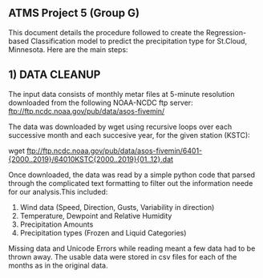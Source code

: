 ## ATMS Project 5 (Group G)

This document details the procedure followed to create the Regression-based Classification model to predict the precipitation type for St.Cloud, Minnesota. Here are the main steps:

## 1) DATA CLEANUP

The input data consists of monthly metar files at 5-minute resolution downloaded from the following NOAA-NCDC ftp server:
ftp://ftp.ncdc.noaa.gov/pub/data/asos-fivemin/

The data was downloaded by wget using recursive loops over each successive month and each succesive year, for the given station (KSTC):

wget ftp://ftp.ncdc.noaa.gov/pub/data/asos-fivemin/6401-{2000..2019}/64010KSTC{2000..2019}{01..12}.dat

Once downloaded, the data was read by a simple python code that parsed through the complicated text formatting to filter out the information neede for our analysis.This included:
1) Wind data (Speed, Direction, Gusts, Variability in direction)
2) Temperature, Dewpoint and Relative Humidity
3) Precipitation Amounts
4) Precipitation types (Frozen and Liquid Categories)

Missing data and Unicode Errors while reading meant a few data had to be thrown away. The usable data were stored in csv files for each of the months as in the original data.




